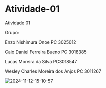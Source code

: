 # Atividade-01
Atividade 01

Grupo:

Enzo Nishimura Onoe PC 3025012         

Caio Daniel Ferreira Bueno PC 3018385

Lucas Moreira da Silva PC3018547

Wesley Charles Moreira dos Anjos PC 3011267


![2024-11-12-15-10-57](https://github.com/user-attachments/assets/7586d500-7e72-42dd-8bf9-7ba985f492f7)

